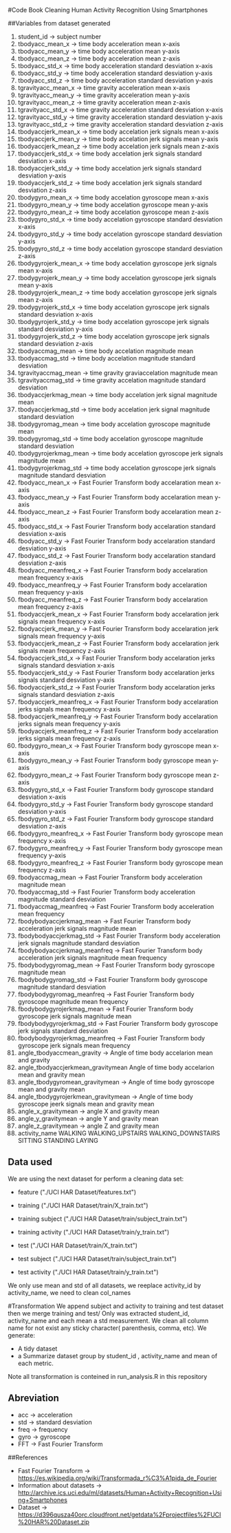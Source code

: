 #Code Book
Cleaning Human Activity Recognition Using Smartphones 

##Variables from dataset generated
1. student_id -> subject number
2. tbodyacc_mean_x -> time body acceleration mean x-axis
3. tbodyacc_mean_y -> time body acceleration mean y-axis
4. tbodyacc_mean_z -> time body acceleration mean z-axis
5. tbodyacc_std_x  -> time body acceleration standard desviation x-axis
6. tbodyacc_std_y  -> time body acceleration standard desviation y-axis
7. tbodyacc_std_z  -> time body acceleration standard desviation y-axis
8. tgravityacc_mean_x -> time gravity acceleration mean x-axis
9. tgravityacc_mean_y -> time gravity acceleration mean y-axis
10. tgravityacc_mean_z -> time gravity acceleration mean z-axis
11. tgravityacc_std_x -> time gravity acceleration standard desviation x-axis
12. tgravityacc_std_y -> time gravity acceleration standard desviation y-axis
13. tgravityacc_std_z -> time gravity acceleration standard desviation z-axis
14. tbodyaccjerk_mean_x -> time body accelation jerk signals mean x-axis
15. tbodyaccjerk_mean_y -> time body accelation jerk signals mean y-axis
16. tbodyaccjerk_mean_z -> time body accelation jerk signals mean z-axis
17. tbodyaccjerk_std_x -> time body accelation jerk signals standard desviation x-axis
18. tbodyaccjerk_std_y -> time body accelation jerk signals standard desviation y-axis
19. tbodyaccjerk_std_z -> time body accelation jerk signals standard desviation z-axis
20. tbodygyro_mean_x -> time body accelation gyroscope mean x-axis
21.  tbodygyro_mean_y -> time body accelation gyroscope mean y-axis
22.  tbodygyro_mean_z -> time body accelation gyroscope mean z-axis
23.  tbodygyro_std_x -> time body accelation gyroscope standard desviation x-axis
24.  tbodygyro_std_y -> time body accelation gyroscope standard desviation y-axis
25.  tbodygyro_std_z -> time body accelation gyroscope standard desviation z-axis
26.  tbodygyrojerk_mean_x -> time body accelation gyroscope jerk signals mean x-axis
27.  tbodygyrojerk_mean_y -> time body accelation gyroscope jerk signals mean y-axis
28. tbodygyrojerk_mean_z -> time body accelation gyroscope jerk signals mean z-axis
29.  tbodygyrojerk_std_x -> time body accelation gyroscope jerk signals standard desviation x-axis
30. tbodygyrojerk_std_y -> time body accelation gyroscope jerk signals standard desviation y-axis
31.  tbodygyrojerk_std_z -> time body accelation gyroscope jerk signals standard desviation z-axis
32.  tbodyaccmag_mean -> time body accelation magnitude mean
33.  tbodyaccmag_std -> time body accelation magnitude standard desviation
34.  tgravityaccmag_mean -> time gravity graviaccelation magnitude mean
35.  tgravityaccmag_std -> time gravity accelation magnitude standard desviation
36.  tbodyaccjerkmag_mean -> time body accelation jerk signal magnitude mean
37.  tbodyaccjerkmag_std -> time body accelation jerk signal magnitude standard desviation
38.  tbodygyromag_mean -> time body accelation gyroscope magnitude mean 
39.  tbodygyromag_std -> time body accelation gyroscope magnitude standard desviation
40.  tbodygyrojerkmag_mean -> time body accelation gyroscope jerk signals magnitude mean 
41.  tbodygyrojerkmag_std -> time body accelation gyroscope jerk signals magnitude standard desviation
42.  fbodyacc_mean_x -> Fast Fourier Transform body accelaration mean x-axis
43.  fbodyacc_mean_y -> Fast Fourier Transform body accelaration mean y-axis
44.  fbodyacc_mean_z -> Fast Fourier Transform body accelaration mean z-axis
45.  fbodyacc_std_x -> Fast Fourier Transform body accelaration standard desviation x-axis
46.  fbodyacc_std_y -> Fast Fourier Transform body accelaration standard desviation y-axis
47.  fbodyacc_std_z -> Fast Fourier Transform body accelaration standard desviation z-axis
48.  fbodyacc_meanfreq_x -> Fast Fourier Transform body accelaration mean frequency x-axis
49.  fbodyacc_meanfreq_y -> Fast Fourier Transform body accelaration mean frequency y-axis
50.  fbodyacc_meanfreq_z -> Fast Fourier Transform body accelaration mean frequency z-axis
51.  fbodyaccjerk_mean_x -> Fast Fourier Transform body accelaration jerk signals mean frequency x-axis
52.  fbodyaccjerk_mean_y -> Fast Fourier Transform body accelaration jerk signals mean frequency y-axis
53.  fbodyaccjerk_mean_z -> Fast Fourier Transform body accelaration jerk signals mean frequency z-axis
54.  fbodyaccjerk_std_x -> Fast Fourier Transform body accelaration jerks signals standard desviation x-axis
55.  fbodyaccjerk_std_y -> Fast Fourier Transform body accelaration jerks signals standard desviation y-axis
56.  fbodyaccjerk_std_z -> Fast Fourier Transform body accelaration jerks signals standard desviation z-axis
57.  fbodyaccjerk_meanfreq_x -> Fast Fourier Transform body accelaration jerks signals mean frequency x-axis
58.  fbodyaccjerk_meanfreq_y -> Fast Fourier Transform body accelaration jerks signals mean frequency y-axis
59.  fbodyaccjerk_meanfreq_z -> Fast Fourier Transform body accelaration jerks signals mean frequency z-axis
60.  fbodygyro_mean_x -> Fast Fourier Transform body gyroscope mean x-axis
61.  fbodygyro_mean_y -> Fast Fourier Transform body gyroscope mean y-axis
62.  fbodygyro_mean_z -> Fast Fourier Transform body gyroscope mean z-axis
63.  fbodygyro_std_x -> Fast Fourier Transform body gyroscope standard desviation x-axis
64.  fbodygyro_std_y -> Fast Fourier Transform body gyroscope standard desviation y-axis
65.  fbodygyro_std_z -> Fast Fourier Transform body gyroscope standard desviation z-axis
66.  fbodygyro_meanfreq_x -> Fast Fourier Transform body gyroscope mean frequency x-axis
67.  fbodygyro_meanfreq_y -> Fast Fourier Transform body gyroscope mean frequency y-axis
68.  fbodygyro_meanfreq_z -> Fast Fourier Transform body gyroscope mean frequency z-axis
69.  fbodyaccmag_mean -> Fast Fourier Transform body acceleration magnitude mean
70.  fbodyaccmag_std  -> Fast Fourier Transform body acceleration magnitude standard desviation
71.  fbodyaccmag_meanfreq  -> Fast Fourier Transform body acceleration mean frequency
72.  fbodybodyaccjerkmag_mean -> Fast Fourier Transform body acceleration jerk signals magnitude mean
73.  fbodybodyaccjerkmag_std -> Fast Fourier Transform body acceleration jerk signals magnitude standard desviation
74.  fbodybodyaccjerkmag_meanfreq -> Fast Fourier Transform body acceleration jerk signals magnitude mean frequency
75.  fbodybodygyromag_mean -> Fast Fourier Transform body gyroscope magnitude mean
76.  fbodybodygyromag_std -> Fast Fourier Transform body gyroscope magnitude standard desviation
77.  fbodybodygyromag_meanfreq -> Fast Fourier Transform body gyroscope magnitude mean frequency
78.  fbodybodygyrojerkmag_mean -> Fast Fourier Transform body gyroscope jerk signals magnitude mean
79.  fbodybodygyrojerkmag_std -> Fast Fourier Transform body gyroscope jerk signals standard desviation
80.  fbodybodygyrojerkmag_meanfreq -> Fast Fourier Transform body gyroscope jerk signals mean frequency
81.  angle_tbodyaccmean_gravity ->  Angle of time body accelarion mean and gravity
82.  angle_tbodyaccjerkmean_gravitymean Angle of time body accelarion mean and gravity mean
83.  angle_tbodygyromean_gravitymean -> Angle of time body gyroscope mean and gravity mean
84.  angle_tbodygyrojerkmean_gravitymean -> Angle of time body gyroscope jeerk signals mean and gravity mean
85.  angle_x_gravitymean -> angle X and gravity mean
86.  angle_y_gravitymean -> angle Y and gravity mean
87.  angle_z_gravitymean -> angle Z and gravity mean
88.  activity_name
	WALKING
	WALKING_UPSTAIRS
	WALKING_DOWNSTAIRS
	SITTING
	STANDING
	LAYING

## Data used
We are using the next dataset for perform a cleaning data set:
 - feature ("./UCI HAR Dataset/features.txt")
 - training ("./UCI HAR Dataset/train/X_train.txt")
 - training subject ("./UCI HAR Dataset/train/subject_train.txt")
 - training activity ("./UCI HAR Dataset/train/y_train.txt")

 - test ("./UCI HAR Dataset/train/X_train.txt")
 - test subject ("./UCI HAR Dataset/train/subject_train.txt")
 - test activity ("./UCI HAR Dataset/train/y_train.txt")

We only use mean and std of all datasets, we reeplace activity_id by activity_name, we need to clean col_names 

#Transformation
We append subject and activity to training and test dataset then we merge training and test/
Only was extracted student_id, activity_name and each mean a std measurement. 
We clean all column name for not exist any sticky character( parenthesis, comma, etc).
We generate:
 -  A tidy dataset 
 -  a Summarize  dataset group by student_id , activity_name  and mean of each metric.

Note all transformation is conteined in run_analysis.R in this repository


## Abreviation
- acc  -> acceleration
- std  -> standard desviation
- freq -> frequency
- gyro -> gyroscope
- FFT -> Fast Fourier Transform


##References
- Fast Fourier Transform -> https://es.wikipedia.org/wiki/Transformada_r%C3%A1pida_de_Fourier
- Information about datasets -> http://archive.ics.uci.edu/ml/datasets/Human+Activity+Recognition+Using+Smartphones
- Dataset -> https://d396qusza40orc.cloudfront.net/getdata%2Fprojectfiles%2FUCI%20HAR%20Dataset.zip 